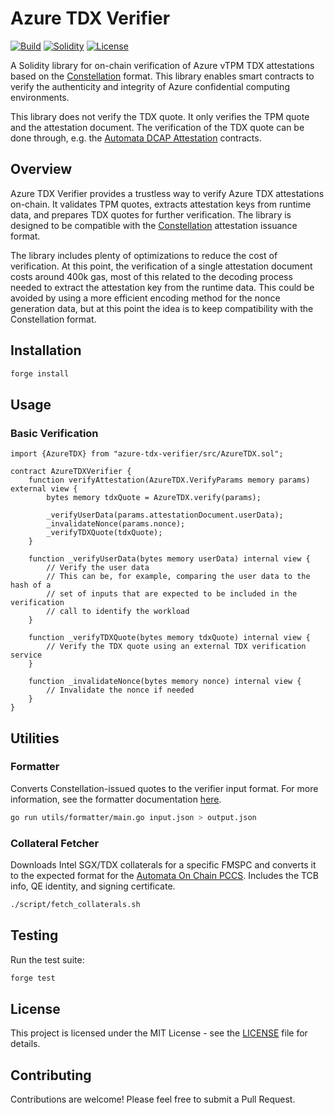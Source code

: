 # Azure TDX Verifier

[![Build][build-shield]][build-url]
[![Solidity][solidity-shield]][solidity-url]
[![License][license-shield]][license-url]

A Solidity library for on-chain verification of Azure vTPM TDX attestations based on the [Constellation](https://github.com/edgelesssys/constellation) format. This library enables smart contracts to verify the authenticity and integrity of Azure confidential computing environments.

This library does not verify the TDX quote. It only verifies the TPM quote and the attestation document. The verification of the TDX quote can be done through, e.g. the [Automata DCAP Attestation](https://github.com/automata-network/automata-dcap-attestation) contracts.

## Overview

Azure TDX Verifier provides a trustless way to verify Azure TDX attestations on-chain. It validates TPM quotes, extracts attestation keys from runtime data, and prepares TDX quotes for further verification. The library is designed to be compatible with the [Constellation](https://github.com/edgelesssys/constellation) attestation issuance format.

The library includes plenty of optimizations to reduce the cost of verification. At this point, the verification of a single attestation document costs around 400k gas, most of this related to the decoding process needed to extract the attestation key from the runtime data. This could be avoided by using a more efficient encoding method for the nonce generation data, but at this point the idea is to keep compatibility with the Constellation format.

## Installation

```bash
forge install
```

## Usage

### Basic Verification

```solidity
import {AzureTDX} from "azure-tdx-verifier/src/AzureTDX.sol";

contract AzureTDXVerifier {
    function verifyAttestation(AzureTDX.VerifyParams memory params) external view {
        bytes memory tdxQuote = AzureTDX.verify(params);

        _verifyUserData(params.attestationDocument.userData);
        _invalidateNonce(params.nonce);
        _verifyTDXQuote(tdxQuote);
    }

    function _verifyUserData(bytes memory userData) internal view {
        // Verify the user data
        // This can be, for example, comparing the user data to the hash of a
        // set of inputs that are expected to be included in the verification
        // call to identify the workload
    }

    function _verifyTDXQuote(bytes memory tdxQuote) internal view {
        // Verify the TDX quote using an external TDX verification service
    }

    function _invalidateNonce(bytes memory nonce) internal view {
        // Invalidate the nonce if needed
    }
}
```

## Utilities

### Formatter

Converts Constellation-issued quotes to the verifier input format. For more information, see the formatter documentation [here](./utils/formatter/README.md).

```bash
go run utils/formatter/main.go input.json > output.json
```

### Collateral Fetcher

Downloads Intel SGX/TDX collaterals for a specific FMSPC and converts it to the expected format for the [Automata On Chain PCCS](https://github.com/automata-network/automata-on-chain-pccs). Includes the TCB info, QE identity, and signing certificate.

```bash
./script/fetch_collaterals.sh
```

## Testing

Run the test suite:

```bash
forge test
```

## License

This project is licensed under the MIT License - see the [LICENSE](LICENSE) file for details.

## Contributing

Contributions are welcome! Please feel free to submit a Pull Request.

[solidity-shield]: https://img.shields.io/badge/solidity-%5E0.8.0-aa6746
[solidity-url]: https://docs.soliditylang.org/

[build-shield]: https://img.shields.io/github/actions/workflow/status/Hyodar/azure-tdx-verifier/build.yml?branch=master&label=build
[build-url]: https://github.com/Hyodar/azure-tdx-verifier/actions/workflows/build.yml

[license-shield]: https://img.shields.io/badge/License-MIT-lightgray.svg
[license-url]: https://opensource.org/licenses/MIT
